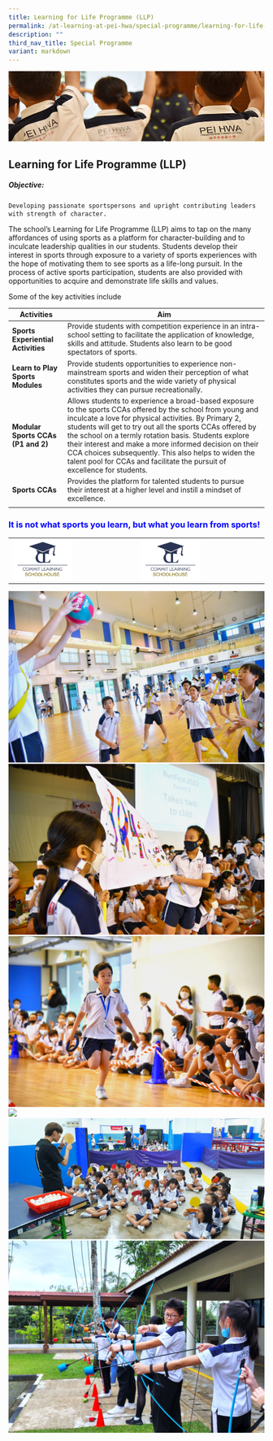 ```yaml
---
title: Learning for Life Programme (LLP)
permalink: /at-learning-at-pei-hwa/special-programme/learning-for-life-programme/
description: ""
third_nav_title: Special Programme
variant: markdown
---
```

![](/images/Website%20Banners%20Subpage/948x260%20masterhead%20-%20Learning%20at%20Pei%20Hwa2.jpg)

## Learning for Life Programme (LLP)
##### 	Objective: 
	Developing passionate sportspersons and upright contributing leaders with strength of character.

The school’s Learning for Life Programme (LLP) aims to tap on the many affordances of using sports as a platform for character-building and to inculcate leadership qualities in our students. Students develop their interest in sports through exposure to a variety of sports experiences with the hope of motivating them to see sports as a life-long pursuit.  In the process of active sports participation, students are also provided with opportunities to acquire and demonstrate life skills and values.

Some of the key activities include

| Activities  | Aim  |
| -------- | -------- |
| **Sports Experiential Activities**      | Provide students with competition experience in an intra-school setting to facilitate the application of knowledge, skills and attitude. Students also learn to be good spectators of sports.         |
| **Learn to Play Sports Modules**     | Provide students opportunities to experience non-mainstream sports and widen their perception of what constitutes sports and the wide variety of physical activities they can pursue recreationally.         |
| **Modular Sports CCAs (P1 and 2)**| Allows students to experience a broad-based exposure to the sports CCAs offered by the school from young and inculcate a love for physical activities. By Primary 2, students will get to try out all the sports CCAs offered by the school on a termly rotation basis. Students explore their interest and make a more informed decision on their CCA choices subsequently. This also helps to widen the talent pool for CCAs and facilitate the pursuit of excellence for students.          |
|  **Sports CCAs**| Provides the platform for talented students to pursue their interest at a higher level and instill a mindset of excellence.       |
| | |
 

### <p style="color:#0000FF;"><b>It is not what sports you learn, but what you learn from sports!</b></p>


|   |   |
| -------- | -------- |
|<img src="/images/commit%20learning%20logo.png" style="width:50%">|<img src="/images/commit%20learning%20logo.png" style="width:50%">|







![](/images/ACADEMICS/LLP/DSC_7447_90.jpg)
![](/images/ACADEMICS/LLP/DSC_4701_117.jpg)
![](/images/ACADEMICS/LLP/DSC_4620_38.jpg)
![](/images/ACADEMICS/LLP/DSC_3891_17.jpg)
![](/images/ACADEMICS/LLP/20230327_152125.jpg)
![](/images/ACADEMICS/LLP/20220804_144820.jpg)




